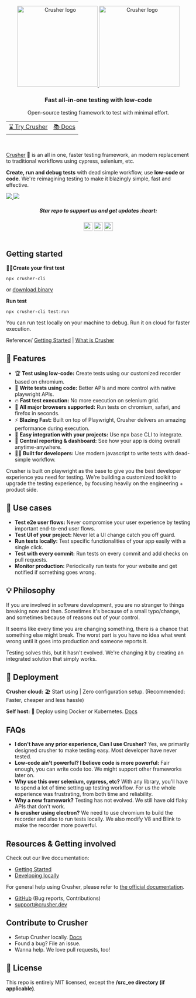 <p align="center">
  <p align="center">
  <a href="https://crusher.dev/#gh-light-mode-only">
    <img src="https://i.imgur.com/BRG9MxQ.png" width="220px" alt="Crusher logo" />
  </a>
  <a href="https://crusher.dev/#gh-dark-mode-only">
    <img src="https://i.imgur.com/ncVx1vo.png"  width="220px" alt="Crusher logo" />
  </a>
</p>
</p>

<h3 align="center">Fast all-in-one testing with low-code</h3>
<p align="center">Open-source testing framework to test with minimal effort.</p>

<div align="center">
  <table>
    <tbody>
      <tr>
         <td>
          <a href="#-getting-started">⌛ Try Crusher</a>
        </td>
        <td>
          <a href="https://docs.crusher.dev">📚 Docs</a>
        </td>
      </tr>
    </tbody>
  </table>
  </div>
<br />

[Crusher](https://crusher.dev) 🦖 is an all in one, faster testing framework, an modern replacement to traditional workflows using cypress, selenium, etc.

**Create, run and debug tests** with dead simple workflow, use **low-code or code**. We're reimagining testing to make it blazingly simple, fast and effective.

  <a href="https://crusher.dev/#gh-light-mode-only">
  <img src="https://i.imgur.com/nqE0S1B.png"/>
  </a>
  <a href="https://crusher.dev/#gh-dark-mode-only">
    <img src="https://i.imgur.com/qQ2uda9.png"  />
  </a>

<div>
<h5  align="center"> Star repo to support us and get updates :heart: </h5>
</div>

<div align="center">
  <img src="https://img.shields.io/github/stars/crusherdev/crusher.svg?style=social&label=Star" height="24"/>  
    <img src="https://img.shields.io/github/forks/crusherdev/crusher.svg?style=social&label=Fork" height="24"/>
     <img src="https://img.shields.io/github/watchers/crusherdev/crusher.svg?style=social&label=Watch" height="24"/>
</div>

<br/>

##  Getting started

**👨‍💻Create your first test**

```
npx crusher-cli
```

or [download binary](https://docs.crusher.dev/getting-started/create-your-first-test#or-install-recorder)


**Run test**

```
npx crusher-cli test:run
```

You can run test locally on your machine to debug. Run it on cloud for faster execution.

Reference/ [Getting Started](https://docs.crusher.dev/getting-started/create-your-first-test#using-cli) | [What is Crusher](https://docs.crusher.dev/getting-started/what-is-crusher) 


## 🦖 Features

- 🏆 **Test using low-code:** Create tests using our customized recorder based on chromium.
- 📝 **Write tests using code:** Better APIs and more control with native playwright APIs.
- 🔥 **Fast test execution:** No more execution on selenium grid.
- 🔋 **All major browsers supported:** Run tests on chromium, safari, and firefox in seconds.
- ⚡ **Blazing Fast:** Built on top of Playwright, Crusher delivers an amazing performance during execution.
- 👏 **Easy integration with your projects:** Use npx base CLI to integrate.
- 🦄 **Central reporting & dashboard:** See how your app is doing overall anytime-anywhere.
- 👨‍💻 **Built for developers:** Use modern javascript to write tests with dead-simple workflow.

Crusher is built on playwright as the base to give you the best developer experience you need for testing. We're building a customized toolkit to upgrade the testing experience, by focusing heavily on the engineering + product side.

## 🏃 Use cases
- **Test e2e user flows:** Never compromise your user experience by testing important end-to-end user flows.
- **Test UI of your project:** Never let a UI change catch you off guard.
- **Run tests locally:** Test specific functionalities of your app easily with a single click.
- **Test with every commit:** Run tests on every commit and add checks on pull requests.
- **Monitor production:** Periodically run tests for your website and get notified if something goes wrong.

## 💡 Philosophy
If you are involved in software development, you are no stranger to things breaking now and then. Sometimes it's because of a small typo/change, and sometimes because of reasons out of your control.

It seems like every time you are changing something, there is a chance that something else might break. The worst part is you have no idea what went wrong until it goes into production and someone reports it.

Testing solves this, but it hasn't evolved. We're changing it by creating an integrated solution that simply works.

## 🧱 Deployment

**Crusher cloud:** 🏖️ Start using | Zero configuration setup. (Recommended: Faster, cheaper and less hassle)

**Self host:** 🧱 Deploy using Docker or Kubernetes. [Docs](https://docs.crusher.dev/development/docker-deploy-locally)

## FAQs

- **I don't have any prior experience, Can I use Crusher?** Yes, we primarily designed crusher to make testing easy. Most developer have never tested.
- **Low-code ain't powerful? I believe code is more powerful:** Fair enough, you can write code too. We might support other frameworks later on.
- **Why use this over selenium, cypress, etc?** With any library, you'll have to spend a lot of time setting up testing workflow. For us the whole experience was frustrating, from both time and reliability.
- **Why a new framework?** Testing has not evolved. We still have old flaky APIs that don't work.
- **Is crusher using electron?** We need to use chromium to build the recorder and also to run tests locally. We also modify V8 and Blink to make the recorder more powerful.

## Resources & Getting involved

Check out our live documentation:

- [Getting Started](https://docs.crusher.dev/getting-started/create-your-first-test)
- [Developing locally](https://docs.crusher.dev/development/setting-up-development-env)

For general help using Crusher, please refer to [the official documentation](https://docs.crusher.dev).

- [GitHub](https://github.com/crusherdev/crusher) (Bug reports, Contributions)
- support@crusher.dev

## Contribute to Crusher

- Setup Crusher locally. [Docs](https://docs.crusher.dev/development/setting-up-development-env)
- Found a bug? File an issue.
- Wanna help. We love pull requests, too!

## 📝 License

This repo is entirely MIT licensed, except the **/src_ee directory (if applicable)**.
